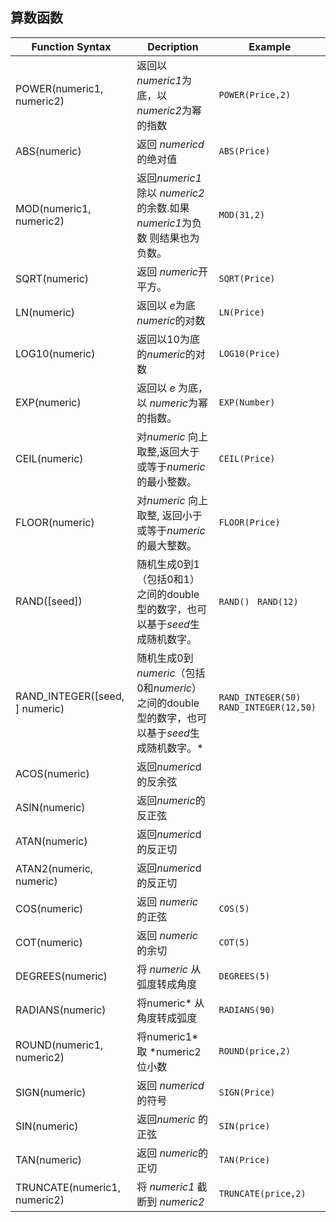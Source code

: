 ## 算数函数

| Function Syntax                | Decription                               | Example                                  |
| ------------------------------ | ---------------------------------------- | ---------------------------------------- |
| POWER(numeric1, numeric2)      | 返回以*numeric1*为底，以*numeric2*为幂的指数         | ```POWER(Price,2)```                     |
| ABS(numeric)                   | 返回 *numericd*的绝对值                        | ```ABS(Price)```                         |
| MOD(numeric1, numeric2)        | 返回*numeric1* 除以 *numeric2*的余数.如果*numeric1*为负数 则结果也为负数。 | ```MOD(31,2)```                          |
| SQRT(numeric)                  | 返回 *numeric*开平方。                         | ```SQRT(Price)```                        |
| LN(numeric)                    | 返回以 *e*为底*numeric*的对数                    | ```LN(Price)```                          |
| LOG10(numeric)                 | 返回以10为底的*numeric*的对数                     | ```LOG10(Price)```                       |
| EXP(numeric)                   | 返回以 *e* 为底，以 *numeric*为幂的指数。             | ```EXP(Number)```                        |
| CEIL(numeric)                  | 对*numeric* 向上取整,返回大于或等于*numeric*的最小整数。   | ``CEIL(Price)``                          |
| FLOOR(numeric)                 | 对*numeric* 向上取整, 返回小于或等于*numeric*的最大整数。  | ```FLOOR(Price)```                       |
| RAND([seed])                   | 随机生成0到1（包括0和1）之间的double型的数字，也可以基于*seed*生成随机数字。 | ```RAND() ```             ```RAND(12)``` |
| RAND_INTEGER([seed, ] numeric) | 随机生成0到*numeric*（包括0和*numeric*）之间的double型的数字，也可以基于*seed*生成随机数字。* | ```RAND_INTEGER(50)```       ```RAND_INTEGER(12,50)``` |
| ACOS(numeric)                  | 返回*numeric*d的反余弦                         |                                          |
| ASIN(numeric)                  | 返回*numeric*的反正弦                          |                                          |
| ATAN(numeric)                  | 返回*numeric*d的反正切                         |                                          |
| ATAN2(numeric, numeric)        | 返回*numeric*d的反正切                         |                                          |
| COS(numeric)                   | 返回 *numeric* 的正弦                         | ```COS(5)```                             |
| COT(numeric)                   | 返回 *numeric* 的余切                         | ```COT(5)```                             |
| DEGREES(numeric)               | 将 *numeric* 从 弧度转成角度                     | ```DEGREES(5)```                         |
| RADIANS(numeric)               | 将numeric* 从角度转成弧度                        | ```RADIANS(90)```                        |
| ROUND(numeric1, numeric2)      | 将numeric1* 取 *numeric2 位小数               | ```ROUND(price,2)```                     |
| SIGN(numeric)                  | 返回 *numericd*的符号                         | ```SIGN(Price)```                        |
| SIN(numeric)                   | 返回*numeric* 的正弦                          | ```SIN(price)```                         |
| TAN(numeric)                   | 返回 *numeric*的正切                          | ```TAN(Price)```                         |
| TRUNCATE(numeric1, numeric2)   | 将 *numeric1* 截断到 *numeric2*              | ```TRUNCATE(price,2)```                  |

